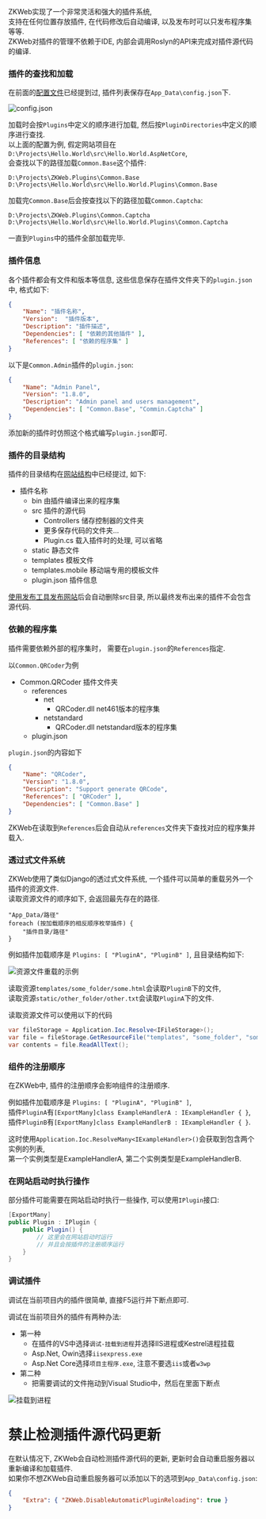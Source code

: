 ZKWeb实现了一个非常灵活和强大的插件系统,<br/>
支持在任何位置存放插件, 在代码修改后自动编译, 以及发布时可以只发布程序集等等.<br/>
ZKWeb对插件的管理不依赖于IDE, 内部会调用Roslyn的API来完成对插件源代码的编译.<br/>

### 插件的查找和加载

在前面的[配置文件](website_config/index.html)已经提到过, 插件列表保存在`App_Data\config.json`下.

![config.json](../images/core/website_struct_config_json.jpg)

加载时会按`Plugins`中定义的顺序进行加载, 然后按`PluginDirectories`中定义的顺序进行查找.<br/>
以上面的配置为例, 假定网站项目在`D:\Projects\Hello.World\src\Hello.World.AspNetCore`,<br/>
会查找以下的路径加载`Common.Base`这个插件:<br/>

``` text
D:\Projects\ZKWeb.Plugins\Common.Base
D:\Projects\Hello.World\src\Hello.World.Plugins\Common.Base
```

加载完`Common.Base`后会按查找以下的路径加载`Common.Captcha`:

``` text
D:\Projects\ZKWeb.Plugins\Common.Captcha
D:\Projects\Hello.World\src\Hello.World.Plugins\Common.Captcha
```

一直到`Plugins`中的插件全部加载完毕.

### 插件信息

各个插件都会有文件和版本等信息, 这些信息保存在插件文件夹下的`plugin.json`中, 格式如下:<br/>

``` json
{
	"Name": "插件名称",
	"Version":  "插件版本",
	"Description": "插件描述",
	"Dependencies": [ "依赖的其他插件" ],
	"References": [ "依赖的程序集" ]
}
```

以下是`Common.Admin`插件的`plugin.json`:

``` json
{
	"Name": "Admin Panel",
	"Version": "1.8.0",
	"Description": "Admin panel and users management",
	"Dependencies": [ "Common.Base", "Commin.Captcha" ]
}
```

添加新的插件时仿照这个格式编写`plugin.json`即可.

### 插件的目录结构

插件的目录结构在[网站结构](website_struct/index.html)中已经提过, 如下:<br/>

- 插件名称
	- bin 由插件编译出来的程序集
	- src 插件的源代码
		- Controllers 储存控制器的文件夹
		- 更多保存代码的文件夹...
		- Plugin.cs 载入插件时的处理, 可以省略
	- static 静态文件
	- templates 模板文件
	- templates.mobile 移动端专用的模板文件
	- plugin.json 插件信息

[使用发布工具发布网站](publish_project/index.html)后会自动删除src目录, 所以最终发布出来的插件不会包含源代码.

### 依赖的程序集

插件需要依赖外部的程序集时， 需要在`plugin.json`的`References`指定.

以`Common.QRCoder`为例

- Common.QRCoder 插件文件夹
	- references
		- net
			- QRCoder.dll net461版本的程序集
		- netstandard
			- QRCoder.dll netstandard版本的程序集
	- plugin.json

`plugin.json`的内容如下

``` json
{
	"Name": "QRCoder",
	"Version": "1.8.0",
	"Description": "Support generate QRCode",
	"References": [ "QRCoder" ],
	"Dependencies": [ "Common.Base" ]
}
```

ZKWeb在读取到`References`后会自动从`references`文件夹下查找对应的程序集并载入.

### 透过式文件系统

ZKWeb使用了类似Django的透过式文件系统, 一个插件可以简单的重载另外一个插件的资源文件.<br/>
读取资源文件的顺序如下, 会返回最先存在的路径.<br/>

```
"App_Data/路径"
foreach (按加载顺序的相反顺序枚举插件) {
	"插件目录/路径"
}
```

例如插件加载顺序是 `Plugins: [ "PluginA", "PluginB" ]`, 且目录结构如下:

![资源文件重载的示例](../images/core/plugin_resource_override.jpg)

读取资源`templates/some_folder/some.html`会读取`PluginB`下的文件,<br/>
读取资源`static/other_folder/other.txt`会读取`PluginA`下的文件.<br/>

读取资源文件可以使用以下的代码

``` csharp
var fileStorage = Application.Ioc.Resolve<IFileStorage>();
var file = fileStorage.GetResourceFile("templates", "some_folder", "some.html");
var contents = file.ReadAllText();
```

### 组件的注册顺序

在ZKWeb中, 插件的注册顺序会影响组件的注册顺序.<br/>

例如插件加载顺序是 `Plugins: [ "PluginA", "PluginB" ]`,<br/>
插件`PluginA`有`[ExportMany]class ExampleHandlerA : IExampleHandler { }`,<br/>
插件`PluginB`有`[ExportMany]class ExampleHandlerB : IExampleHandler { }`.<br/>

这时使用`Application.Ioc.ResolveMany<IExampleHandler>()`会获取到包含两个实例的列表,<br/>
第一个实例类型是ExampleHandlerA, 第二个实例类型是ExampleHandlerB.

### 在网站启动时执行操作

部分插件可能需要在网站启动时执行一些操作, 可以使用`IPlugin`接口:

``` csharp
[ExportMany]
public Plugin : IPlugin {
	public Plugin() {
		// 这里会在网站启动时运行
		// 并且会按插件的注册顺序运行
	}
}
```

### 调试插件

调试在当前项目内的插件很简单, 直接F5运行并下断点即可.<br/>

调试在当前项目外的插件有两种办法:

- 第一种
	- 在插件的VS中选择`调试-挂载到进程`并选择IIS进程或Kestrel进程挂载
	- Asp.Net, Owin选择`iisexpress.exe`
	- Asp.Net Core选择`项目主程序.exe`, 注意不要选`iis`或者`w3wp`
- 第二种
	- 把需要调试的文件拖动到Visual Studio中，然后在里面下断点

![挂载到进程](../images/core/plugin_attach_process.jpg)

# 禁止检测插件源代码更新

在默认情况下, ZKWeb会自动检测插件源代码的更新, 更新时会自动重启服务器以重新编译和加载插件.<br/>
如果你不想ZKWeb自动重启服务器可以添加以下的选项到`App_Data\config.json`:

``` json
{
	"Extra": { "ZKWeb.DisableAutomaticPluginReloading": true }
}
```
